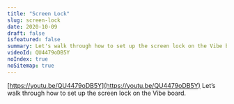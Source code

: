 ```yaml
---
title: "Screen Lock"
slug: screen-lock
date: 2020-10-09
draft: false
isfeatured: false
summary: Let's walk through how to set up the screen lock on the Vibe board.
videoId: QU4479oDB5Y
noIndex: true
noSitemap: true
---
```




[https://youtu.be/QU4479oDB5Y](https://youtu.be/QU4479oDB5Y)
Let’s walk through how to set up the screen lock on the Vibe board.
